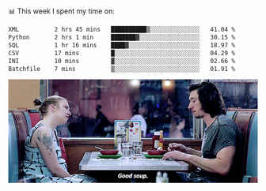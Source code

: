 📊 This week I spent my time on:
<!--START_SECTION:waka-->

```text
XML          2 hrs 45 mins   ██████████▒░░░░░░░░░░░░░░   41.04 %
Python       2 hrs 1 min     ███████▓░░░░░░░░░░░░░░░░░   30.15 %
SQL          1 hr 16 mins    ████▓░░░░░░░░░░░░░░░░░░░░   18.97 %
CSV          17 mins         █░░░░░░░░░░░░░░░░░░░░░░░░   04.29 %
INI          10 mins         ▓░░░░░░░░░░░░░░░░░░░░░░░░   02.66 %
Batchfile    7 mins          ▒░░░░░░░░░░░░░░░░░░░░░░░░   01.91 %
```

<!--END_SECTION:waka-->


![](goodSoup.gif)
